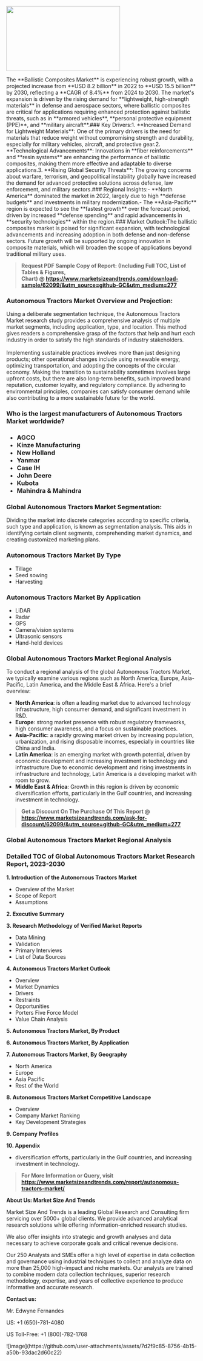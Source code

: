 <p><img class="alignnone size-medium wp-image-20088" src="https://ffe5etoiles.com/wp-content/uploads/2024/12/MST1-300x171.png" alt="" width="300" height="171" /></p>The **Ballistic Composites Market** is experiencing robust growth, with a projected increase from **USD 8.2 billion** in 2022 to **USD 15.5 billion** by 2030, reflecting a **CAGR of 8.4%** from 2024 to 2030. The market's expansion is driven by the rising demand for **lightweight, high-strength materials** in defense and aerospace sectors, where ballistic composites are critical for applications requiring enhanced protection against ballistic threats, such as in **armored vehicles**, **personal protective equipment (PPE)**, and **military aircraft**.### Key Drivers:1. **Increased Demand for Lightweight Materials**: One of the primary drivers is the need for materials that reduce weight without compromising strength and durability, especially for military vehicles, aircraft, and protective gear.2. **Technological Advancements**: Innovations in **fiber reinforcements** and **resin systems** are enhancing the performance of ballistic composites, making them more effective and adaptable to diverse applications.3. **Rising Global Security Threats**: The growing concerns about warfare, terrorism, and geopolitical instability globally have increased the demand for advanced protective solutions across defense, law enforcement, and military sectors.### Regional Insights:- **North America** dominated the market in 2022, largely due to high **defense budgets** and investments in military modernization.- The **Asia-Pacific** region is expected to see the **fastest growth** over the forecast period, driven by increased **defense spending** and rapid advancements in **security technologies** within the region.### Market Outlook:The ballistic composites market is poised for significant expansion, with technological advancements and increasing adoption in both defense and non-defense sectors. Future growth will be supported by ongoing innovation in composite materials, which will broaden the scope of applications beyond traditional military uses.</p><blockquote id="" class=""><strong>Request PDF Sample Copy of Report: (Including Full TOC, List of Tables &amp; Figures, Chart)&nbsp;@&nbsp;<strong><a href="https://www.marketsizeandtrends.com/download-sample/62099/&utm_source=github-GC&utm_medium=277" target="_blank">https://www.marketsizeandtrends.com/download-sample/62099/&utm_source=github-GC&utm_medium=277</a></strong></strong></blockquote><h3 id="" class="">Autonomous Tractors Market&nbsp;Overview and Projection:</h3><p id="" class="">Using a deliberate segmentation technique, the Autonomous Tractors Market research study provides a comprehensive analysis of multiple market segments, including application, type, and location. This method gives readers a comprehensive grasp of the factors that help and hurt each industry in order to satisfy the high standards of industry stakeholders. <br /> <br />Implementing sustainable practices involves more than just designing products; other operational changes include using renewable energy, optimizing transportation, and adopting the concepts of the circular economy. Making the transition to sustainability sometimes involves large upfront costs, but there are also long-term benefits, such improved brand reputation, customer loyalty, and regulatory compliance. By adhering to environmental principles, companies can satisfy consumer demand while also contributing to a more sustainable future for the world.</p><h3 id="" class="">Who is the largest manufacturers of&nbsp;Autonomous Tractors Market worldwide?</h3><h3 class=""><p><ul><li>AGCO </li><li> Kinze Manufacturing </li><li> New Holland </li><li> Yanmar </li><li> Case IH </li><li> John Deere </li><li> Kubota </li><li> Mahindra & Mahindra</li></ul></p></h3><h3 id="" class="">Global&nbsp;Autonomous Tractors Market Segmentation:</h3><p id="" class="">Dividing the market into discrete categories according to specific criteria, such type and application, is known as segmentation analysis. This aids in identifying certain client segments, comprehending market dynamics, and creating customized marketing plans.</p><h3 id="" class="">Autonomous Tractors Market&nbsp;By Type</h3><p><p><ul><li>Tillage </li><li> Seed sowing </li><li> Harvesting</p></li></ul></p></p><h3 id="" class="">Autonomous Tractors Market&nbsp;By Application</h3><p class=""><p><ul><li>LiDAR </li><li> Radar </li><li> GPS </li><li> Camera/vision systems </li><li> Ultrasonic sensors </li><li> Hand-held devices</li></ul></p></p><h3 id="" class="">Global Autonomous Tractors Market Regional Analysis</h3><p id="" class="">To conduct a regional analysis of the global Autonomous Tractors Market, we typically examine various regions such as North America, Europe, Asia-Pacific, Latin America, and the Middle East &amp; Africa. Here's a brief overview:</p><ul><li><strong>North America</strong>: is often a leading market due to advanced technology infrastructure, high consumer demand, and significant investment in R&amp;D.</li><li><strong>Europe</strong>: strong market presence with robust regulatory frameworks, high consumer awareness, and a focus on sustainable practices.</li><li><strong>Asia-Pacific</strong>: a rapidly growing market driven by increasing population, urbanization, and rising disposable incomes, especially in countries like China and India.</li><li><strong>Latin America</strong>: is an emerging market with growth potential, driven by economic development and increasing investment in technology and infrastructure.Due to economic development and rising investments in infrastructure and technology, Latin America is a developing market with room to grow.</li><li><strong>Middle East &amp; Africa</strong>: Growth in this region is driven by economic diversification efforts, particularly in the Gulf countries, and increasing investment in technology.</li></ul><blockquote id="" class=""><strong>Get a Discount On The Purchase Of This Report @ <strong><a href="https://www.marketsizeandtrends.com/ask-for-discount/62099/&utm_source=github-GC&utm_medium=277" target="_blank">https://www.marketsizeandtrends.com/ask-for-discount/62099/&utm_source=github-GC&utm_medium=277</a></strong></strong></blockquote><h3 id="" class="">Global Autonomous Tractors Market Regional Analysis</h3><h3 id="" class="">Detailed TOC of Global Autonomous Tractors Market Research Report, 2023-2030</h3><p id="" class=""><strong>1. Introduction of the Autonomous Tractors Market</strong></p><ul><li>Overview of the Market</li><li>Scope of Report</li><li>Assumptions</li></ul><p id="" class=""><strong>2. Executive Summary</strong></p><p id="" class=""><strong>3. Research Methodology of Verified Market Reports</strong></p><ul><li>Data Mining</li><li>Validation</li><li>Primary Interviews</li><li>List of Data Sources</li></ul><p id="" class=""><strong>4. Autonomous Tractors Market Outlook</strong></p><ul><li>Overview</li><li>Market Dynamics</li><li>Drivers</li><li>Restraints</li><li>Opportunities</li><li>Porters Five Force Model</li><li>Value Chain Analysis</li></ul><p id="" class=""><strong>5. Autonomous Tractors Market, By Product</strong></p><p id="" class=""><strong>6. Autonomous Tractors Market, By Application</strong></p><p id="" class=""><strong>7. Autonomous Tractors Market, By Geography</strong></p><ul><li>North America</li><li>Europe</li><li>Asia Pacific</li><li>Rest of the World</li></ul><p id="" class=""><strong>8. Autonomous Tractors Market Competitive Landscape</strong></p><ul><li>Overview</li><li>Company Market Ranking</li><li>Key Development Strategies</li></ul><p id="" class=""><strong>9. Company Profiles</strong></p><p id="" class=""><strong>10. Appendix</strong></p><ul><li>diversification efforts, particularly in the Gulf countries, and increasing investment in technology.</li></ul><blockquote id="" class=""><strong>For More Information or Query, visit <strong><strong><a href="https://www.marketsizeandtrends.com/report/autonomous-tractors-market/" target="_blank">https://www.marketsizeandtrends.com/report/autonomous-tractors-market/</a></strong></strong></strong></blockquote><p id="" class=""><strong>About Us: Market Size And Trends</strong></p><p id="" class="">Market Size And Trends is a leading Global Research and Consulting firm servicing over 5000+ global clients. We provide advanced analytical research solutions while offering information-enriched research studies.</p><p id="" class="">We also offer insights into strategic and growth analyses and data necessary to achieve corporate goals and critical revenue decisions.</p><p id="" class="">Our 250 Analysts and SMEs offer a high level of expertise in data collection and governance using industrial techniques to collect and analyze data on more than 25,000 high-impact and niche markets. Our analysts are trained to combine modern data collection techniques, superior research methodology, expertise, and years of collective experience to produce informative and accurate research.</p><p id="" class=""><strong>Contact us:</strong></p><p id="" class="">Mr. Edwyne Fernandes</p><p id="" class="">US: +1 (650)-781-4080</p><p id="" class="">US Toll-Free: +1 (800)-782-1768</p>
![image](https://github.com/user-attachments/assets/7d2f9c85-8756-4b15-a50b-93dac2d60c22)
